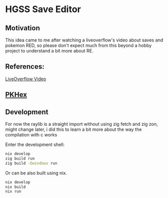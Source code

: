 # HGSS Save Editor

## Motivation
This idea came to me after watching a liveoverflow's video about saves and pokemon RED, so please don't expect much from this beyond a hobby project to understand a bit more about RE.

## References:

[LiveOverflow Video](https://www.youtube.com/watch?v=VVbRe7wr3G4)

[PKHex](https://github.com/kwsch/PKHeX)
----

## Development

For now the raylib is a straight import without using zig fetch and zig zon, might change later, i did this to learn a bit more about the way the compilation with c works

Enter the development shell:

```bash
nix develop
zig build run
zig build -Dwindows run
```

Or can be also built using nix.
```bash
nix develop
nix build
nix run
```

